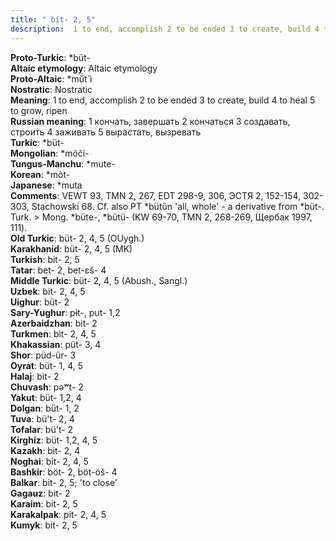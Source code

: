 ```yaml
---
title: " bit- 2, 5"
description:  1 to end, accomplish 2 to be ended 3 to create, build 4 to heal 5 to grow, ripen
---
```


<strong>Proto-Turkic</strong>:  *büt-<br>
<strong>Altaic etymology</strong>:  Altaic etymology<br>
<strong> Proto-Altaic</strong>:  *mŭ́t`ì<br>
<strong>Nostratic</strong>:  Nostratic<br>
<strong>Meaning</strong>:  1 to end, accomplish 2 to be ended 3 to create, build 4 to heal 5 to grow, ripen<br>
<strong>Russian meaning</strong>:  1 кончать, завершать 2 кончаться 3 создавать, строить 4 заживать 5 вырастать, вызревать<br>
<strong>Turkic</strong>:  *büt-<br>
<strong>Mongolian</strong>:  *möči-<br>
<strong>Tungus-Manchu</strong>:  *mute-<br>
<strong>Korean</strong>:  *mòt-<br>
<strong>Japanese</strong>:  *muta<br>
<strong>Comments</strong>:  VEWT 93, TMN 2, 267, EDT 298-9, 306, ЭСТЯ 2, 152-154, 302-303, Stachowski 68. Cf. also PT *bütün 'all, whole' - a derivative from *büt-. Turk. > Mong. *büte-, *bütü- (KW 69-70, TMN 2, 268-269, Щербак 1997, 111).<br>
<strong>Old Turkic</strong>:  büt- 2, 4, 5 (OUygh.)<br>
<strong>Karakhanid</strong>:  büt- 2, 4, 5 (MK)<br>
<strong>Turkish</strong>:  bit- 2, 5<br>
<strong>Tatar</strong>:  bet- 2, bet-ɛš- 4<br>
<strong>Middle Turkic</strong>:  büt- 2, 4, 5 (Abush., Sangl.)<br>
<strong>Uzbek</strong>:  bit- 2, 4, 5<br>
<strong>Uighur</strong>:  büt- 2<br>
<strong>Sary-Yughur</strong>:  pɨt-, put- 1,2<br>
<strong>Azerbaidzhan</strong>:  bit- 2<br>
<strong>Turkmen</strong>:  bit- 2, 4, 5<br>
<strong>Khakassian</strong>:  püt- 3, 4<br>
<strong>Shor</strong>:  püd-ür- 3<br>
<strong>Oyrat</strong>:  büt- 1, 4, 5<br>
<strong>Halaj</strong>:  bit- 2<br>
<strong>Chuvash</strong>:  pǝʷt- 2<br>
<strong>Yakut</strong>:  büt- 1,2, 4<br>
<strong>Dolgan</strong>:  büt- 1, 2<br>
<strong>Tuva</strong>:  bü't- 2, 4<br>
<strong>Tofalar</strong>:  bü't- 2<br>
<strong>Kirghiz</strong>:  büt- 1,2, 4, 5<br>
<strong>Kazakh</strong>:  bit- 2, 4<br>
<strong>Noghai</strong>:  bit- 2, 4, 5<br>
<strong>Bashkir</strong>:  böt- 2, böt-öš- 4<br>
<strong>Balkar</strong>:  bit- 2, 5; 'to close'<br>
<strong>Gagauz</strong>:  bit- 2<br>
<strong>Karaim</strong>:  bit- 2, 5<br>
<strong>Karakalpak</strong>:  pit- 2, 4, 5<br>
<strong>Kumyk</strong>:  bit- 2, 5<br>


